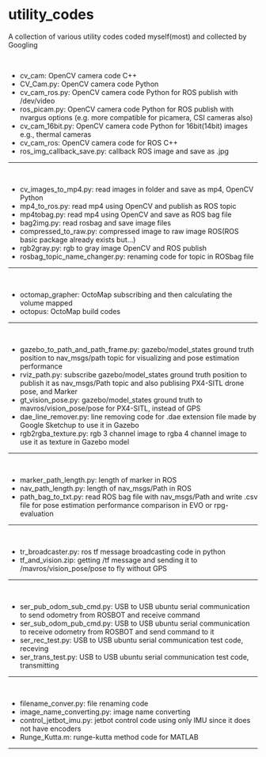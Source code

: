 # utility_codes
A collection of various utility codes coded myself(most) and collected by Googling

<br>

+ cv_cam: OpenCV camera code C++ 
+ CV_Cam.py: OpenCV camera code Python
+ cv_cam_ros.py: OpenCV camera code Python for ROS publish with /dev/video 
+ ros_picam.py: OpenCV camera code Python for ROS publish with nvargus options (e.g. more compatible for picamera, CSI cameras also)
+ cv_cam_16bit.py: OpenCV camera code Python for 16bit(14bit) images e.g., thermal cameras
+ cv_cam_ros: OpenCV camera code for ROS C++
+ ros_img_callback_save.py: callback ROS image and save as .jpg

---

<br>

+ cv_images_to_mp4.py: read images in folder and save as mp4, OpenCV Python
+ mp4_to_ros.py: read mp4 using OpenCV and publish as ROS topic
+ mp4tobag.py: read mp4 using OpenCV and save as ROS bag file
+ bag2img.py: read rosbag and save image files
+ compressed_to_raw.py: compressed image to raw image ROS(ROS basic package already exists but...)
+ rgb2gray.py: rgb to gray image OpenCV and ROS publish
+ rosbag_topic_name_changer.py: renaming code for topic in ROSbag file

---

<br>

+ octomap_grapher: OctoMap subscribing and then calculating the volume mapped
+ octopus: OctoMap build codes

---


<br>

+ gazebo_to_path_and_path_frame.py: gazebo/model_states ground truth position to nav_msgs/path topic for visualizing and pose estimation performance
+ rviz_path.py: subscribe gazebo/model_states ground truth position to publish it as nav_msgs/Path topic and also publising PX4-SITL drone pose, and Marker
+ gt_vision_pose.py: gazebo/model_states ground truth to mavros/vision_pose/pose for PX4-SITL, instead of GPS
+ dae_line_remover.py: line removing code for .dae extension file made by Google Sketchup to use it in Gazebo
+ rgb2rgba_texture.py: rgb 3 channel image to rgba 4 channel image to use it as texture in Gazebo model

---


<br>

+ marker_path_length.py: length of marker in ROS
+ nav_path_length.py: length of nav_msgs/Path in ROS
+ path_bag_to_txt.py: read ROS bag file with nav_msgs/Path and write .csv file for pose estimation performance comparison in EVO or rpg-evaluation

---


<br>

+ tr_broadcaster.py: ros tf message broadcasting code in python
+ tf_and_vision.zip: getting /tf message and sending it to /mavros/vision_pose/pose to fly without GPS

---


<br>

+ ser_pub_odom_sub_cmd.py: USB to USB ubuntu serial communication to send odometry from ROSBOT and receive command
+ ser_sub_odom_pub_cmd.py: USB to USB ubuntu serial communication to receive odometry from ROSBOT and send command to it
+ ser_rec_test.py: USB to USB ubuntu serial communication test code, receving
+ ser_trans_test.py: USB to USB ubuntu serial communication test code, transmitting

---


<br>

+ filename_conver.py: file renaming code
+ image_name_converting.py: image name converting
+ control_jetbot_imu.py: jetbot control code using only IMU since it does not have encoders
+ Runge_Kutta.m: runge-kutta method code for MATLAB

---

